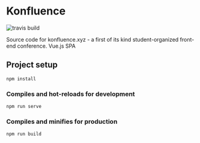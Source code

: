# Konfluence
![travis build](https://travis-ci.com/kasparkivistik/konfluence-web.svg?token=gXvFDxJzVmgcNC85f89v&branch=develop)


Source code for konfluence.xyz - a first of its kind student-organized front-end conference.
Vue.js SPA


## Project setup
```
npm install
```

### Compiles and hot-reloads for development
```
npm run serve
```

### Compiles and minifies for production
```
npm run build
```
